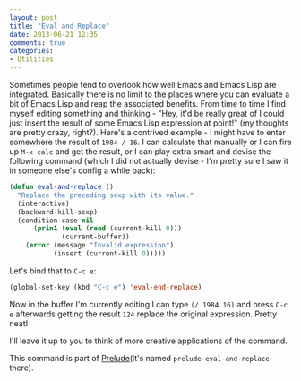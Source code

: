 ```yaml
---
layout: post
title: "Eval and Replace"
date: 2013-06-21 12:35
comments: true
categories:
- Utilities
---
```


Sometimes people tend to overlook how well Emacs and Emacs Lisp are
integrated. Basically there is no limit to the places where you can
evaluate a bit of Emacs Lisp and reap the associated benefits. From
time to time I find myself editing something and thinking - "Hey, it'd
be really great of I could just insert the result of some Emacs Lisp
expression at point!" (my thoughts are pretty crazy, right?). Here's a
contrived example - I might have to enter somewhere the result of
`1984 / 16`. I can calculate that manually or I can fire up `M-x calc`
and get the result, or I can play extra smart and devise the following
command (which I did not actually devise - I'm pretty sure I saw it
in someone else's config a while back):

``` cl
(defun eval-and-replace ()
  "Replace the preceding sexp with its value."
  (interactive)
  (backward-kill-sexp)
  (condition-case nil
      (prin1 (eval (read (current-kill 0)))
             (current-buffer))
    (error (message "Invalid expression")
           (insert (current-kill 0)))))
```

Let's bind that to `C-c e`:

``` cl
(global-set-key (kbd "C-c e") 'eval-end-replace)
```

Now in the buffer I'm currently editing I can type `(/ 1984 16)` and
press `C-c e` afterwards getting the result `124` replace the original
expression. Pretty neat!

I'll leave it up to you to think of more creative applications of the command.

This command is part of
[Prelude](https://github.com/bbatsov/prelude)(it's named
`prelude-eval-and-replace` there).
